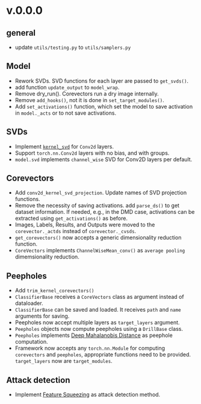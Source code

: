 # v.0.0.0

## general
- update `utils/testing.py` to `utils/samplers.py`

## Model
- Rework SVDs. SVD functions for each layer are passed to `get_svds()`.
- add function `update_output` to `model_wrap`.
- Remove dry_run(). Corevectors run a dry image internally.
- Remove `add_hooks()`, not it is done in `set_target_modules()`.
- Add `set_activations()` function, which set the model to save activation in `model._acts` or to not save activations.

## SVDs
- Implement [`kernel_svd`](https://arxiv.org/pdf/2208.06894) for `Conv2d` layers. 
- Support `torch.nn.Conv2d` layers with no bias, and with groups.
- `model.svd` implements `channel_wise` SVD for Conv2D layers per default.

## Corevectors
- Add `conv2d_kernel_svd_projection`. Update names of SVD projection functions. 
- Remove the necessity of saving activations. add `parse_ds()` to get dataset information. If needed, e.g., in the DMD case, activations can be extracted using `get_activations()` as before.
- Images, Labels, Results, and Outputs were moved to the `corevector._actds` instead of `corevector._cvsds`.
- `get_corevectors()` now accepts a generic dimensionality reduction function.
- `CoreVectors` implements `ChannelWiseMean_conv()` as `average pooling` dimemsionality reduction.

## Peepholes
- Add `trim_kernel_corevectors()` 
- `ClassifierBase` receives a `CoreVectors` class as argument instead of dataloader.
- `ClassifierBase` can be saved and loaded. It receives `path` and `name` arguments for saving.
- Peepholes now accept multiple layers as `target_layers` argument.
- `Peepholes` objects now compute peepholes using a `DrillBase` class.
- `Peepholes` implements [Deep Mahalanobis Distance](https://arxiv.org/abs/1807.03888) as peephole computation.
- Framework now accepts any `torch.nn.Module` for computing `corevectors` and `peepholes`, appropriate functions need to be provided. `target_layers` now are `target_modules`.

## Attack detection
- Implement [Feature Squeezing](https://arxiv.org/abs/1704.01155) as attack detection method.
